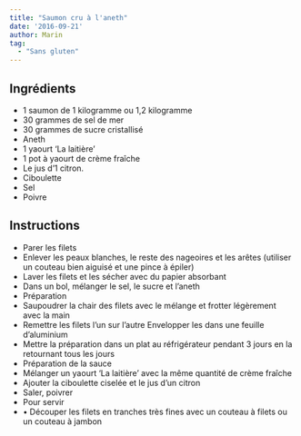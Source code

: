 ```yaml
---
title: "Saumon cru à l'aneth"
date: '2016-09-21'
author: Marin
tag: 
  - "Sans gluten"
---
```

## Ingrédients
- 1 saumon de 1 kilogramme ou 1,2 kilogramme
- 30 grammes de sel de mer
- 30 grammes de sucre cristallisé
- Aneth
- 1 yaourt ‘La laitière’
- 1 pot à yaourt de crème fraîche
- Le jus d’1 citron.
- Ciboulette
- Sel
- Poivre

## Instructions
- Parer les filets
- Enlever les peaux blanches, le reste des nageoires et les arêtes (utiliser un couteau bien aiguisé et une pince à épiler)
- Laver les filets et les sécher avec du papier absorbant
- Dans un bol, mélanger le sel, le sucre et l’aneth
- Préparation
- Saupoudrer la chair des filets avec le mélange et frotter légèrement avec la main
- Remettre les filets l’un sur l’autre Envelopper les dans une feuille d’aluminium
- Mettre la préparation dans un plat au réfrigérateur pendant 3 jours en la retournant tous les jours
- Préparation de la sauce
- Mélanger un yaourt ‘La laitière’ avec la même quantité de crème fraîche
- Ajouter la ciboulette ciselée et le jus d’un citron
- Saler, poivrer
- Pour servir
- • Découper les filets en tranches très fines avec un couteau à filets ou un couteau à jambon

